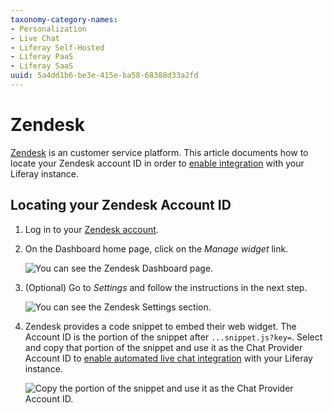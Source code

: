 ```yaml
---
taxonomy-category-names:
- Personalization
- Live Chat
- Liferay Self-Hosted
- Liferay PaaS
- Liferay SaaS
uuid: 5a4dd1b6-be3e-415e-ba58-68388d33a2fd
---
```

# Zendesk

[Zendesk](https://www.zendesk.com/) is an customer service platform. This article documents how to locate your Zendesk account ID in order to [enable integration](../../enabling-automated-live-chat-systems.md) with your Liferay instance.

## Locating your Zendesk Account ID

1. Log in to your [Zendesk account](https://www.zendesk.com/login/#login).

1. On the Dashboard home page, click on the *Manage widget* link. 

    ![You can see the Zendesk Dashboard page.](./zendesk/images/01.png)

1. (Optional) Go to *Settings* and follow the instructions in the next step.  

    ![You can see the Zendesk Settings section.](./zendesk/images/02.png)

1. Zendesk provides a code snippet to embed their web widget. The Account ID is the portion of the snippet after `...snippet.js?key=`. Select and copy that portion of the snippet and use it as the Chat Provider Account ID to [enable automated live chat integration](../../enabling-automated-live-chat-systems.md) with your Liferay instance.

   ![Copy the portion of the snippet and use it as the Chat Provider Account ID.](./zendesk/images/03.png)
